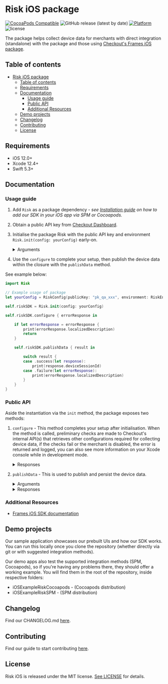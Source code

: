 #  Risk iOS package
[![CocoaPods Compatible](https://img.shields.io/cocoapods/v/Risk.svg)](https://img.shields.io/cocoapods/v/Risk)
![GitHub release (latest by date)](https://img.shields.io/github/v/release/checkout/checkout-risk-sdk-ios?label=spm)
[![Platform](https://img.shields.io/cocoapods/p/Risk.svg?style=flat)]()
![license](https://img.shields.io/github/license/checkout/checkout-risk-sdk-ios.svg)

The package helps collect device data for merchants with direct integration (standalone) with the package and those using [Checkout's Frames iOS package](https://github.com/checkout/frames-ios).

## Table of contents
- [Risk iOS package](#risk-ios-package)
  - [Table of contents](#table-of-contents)
  - [Requirements](#requirements)
  - [Documentation](#documentation)
    - [Usage guide](#usage-guide)
    - [Public API](#public-api)
    - [Additional Resources](#additional-resources)
  - [Demo projects](#demo-projects)
  - [Changelog](#changelog)
  - [Contributing](#contributing)
  - [License](#license)


## Requirements
- iOS 12.0+
- Xcode 12.4+
- Swift 5.3+

## Documentation
### Usage guide
  1. Add `Risk` as a package dependency - _see [Installation guide](https://github.com/checkout/checkout-risk-sdk-ios/blob/main/.github/partial-readmes/Installation.md) on how to add our SDK in your iOS app via SPM or Cocoapods._
  2. Obtain a public API key from [Checkout Dashboard](https://dashboard.checkout.com/developers/keys).
  3. Initialise the package Risk with the public API key and environment `Risk.init(config: yourConfig)` early-on.
        <details>
        <summary>Arguments</summary>

        ```swift
        public struct RiskConfig {
            public let publicKey: String
            public let environment: RiskEnvironment
            public let framesMode: Bool
            
            public init(publicKey: String, environment: RiskEnvironment, framesMode: Bool = false) {
                self.publicKey = publicKey
                self.environment = environment
                self.framesMode = framesMode
            }
        }

        public enum RiskEnvironment {
            case qa
            case sandbox
            case production
        }
        ```
        </details>
  4. Use the `configure` to complete your setup, then publish the device data within the closure with the `publishData` method. 

See example below:
```swift
import Risk

// Example usage of package
let yourConfig = RiskConfig(publicKey: "pk_qa_xxx", environment: RiskEnvironment.qa)

self.riskSDK = Risk.init(config: yourConfig)            

self.riskSDK.configure { errorResponse in

	if let errorResponse = errorResponse {
		print(errorResponse.localizedDescription)
		return
	}

	self.riskSDK.publishData { result in

		switch result {
		case .success(let response):
			print(response.deviceSessionId)
		case .failure(let errorResponse):
			print(errorResponse.localizedDescription)
		}
	}
}
 ```

### Public API
Aside the instantiation via the `init` method, the package exposes two methods:
1. `configure` - This method completes your setup after initialisation. When the method is called, preliminary checks are made to Checkout's internal API(s) that retrieves other configurations required for collecting device data, if the checks fail or the merchant is disabled, the error is returned and logged, you can also see more information on your Xcode console while in development mode.
    <details>
    <summary>Responses</summary>

    ```swift
    public func configure(completion: @escaping (Error?) -> Void) {
        ...
    }
    ```
    </details>


2. `publishData` - This is used to publish and persist the device data.

    <details>
    <summary>Arguments</summary>

    ```swift
    public func publishData(cardToken: String? = nil, completion: @escaping (Result<PublishRiskData, RiskError>) -> Void) {
            ...
    }
    ```
    </details>

    <details>
    <summary>Responses</summary>

    ```swift
    public struct PublishRiskData {
        public let deviceSessionId: String
    }

    public enum RiskError: Error, Equatable {
        case description(String)
        
        var localizedDescription: String {
            switch self {
            case .description(let errorMessage):
                return errorMessage
            }
        }
    }
    ```
    </details>

### Additional Resources
<!-- TODO: Add website documentation link here - [Risk iOS SDK documentation](https://docs.checkout.com/risk/overview) -->
- [Frames iOS SDK documentation](https://www.checkout.com/docs/developer-resources/sdks/frames-ios-sdk)

## Demo projects
Our sample application showcases our prebuilt UIs and how our SDK works. You can run this locally once you clone the repository (whether directly via git or with suggested integration methods).

Our demo apps also test the supported integration methods (SPM, Cocoapods), so if you're having any problems there, they should offer a working example. You will find them in the root of the repository, inside respective folders:
- iOSExampleRiskCocoapods - (Cocoapods distribution)
- iOSExampleRiskSPM - (SPM distribution)
 
## Changelog
Find our CHANGELOG.md [here](https://github.com/checkout/checkout-risk-sdk-ios/blob/main/.github/CHANGELOG.md).

## Contributing
Find our guide to start contributing [here](https://github.com/checkout/checkout-risk-sdk-ios/blob/main/.github/CONTRIBUTING.md).

## License
Risk iOS is released under the MIT license. [See LICENSE](https://github.com/checkout/checkout-risk-sdk-ios/blob/main/LICENSE) for details.
